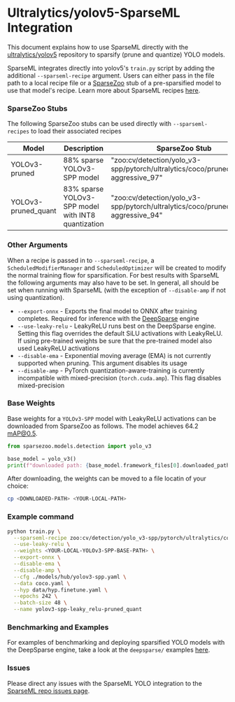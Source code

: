 <!--
Copyright (c) 2021 - present / Neuralmagic, Inc. All Rights Reserved.

Licensed under the Apache License, Version 2.0 (the "License");
you may not use this file except in compliance with the License.
You may obtain a copy of the License at

   http://www.apache.org/licenses/LICENSE-2.0

Unless required by applicable law or agreed to in writing,
software distributed under the License is distributed on an "AS IS" BASIS,
WITHOUT WARRANTIES OR CONDITIONS OF ANY KIND, either express or implied.
See the License for the specific language governing permissions and
limitations under the License.
-->

# Ultralytics/yolov5-SparseML Integration
This document explains how to use SparseML directly with the
[ultralytics/yolov5](https://github.com/ultralytics/yolov5) repository to sparsify
(prune and quantize) YOLO models.

SparseML integrates directly into yolov5's `train.py` script by adding the additional
`--sparseml-recipe` argument.  Users can either pass in the file path to a local recipe
file or a [SparseZoo](https://github.com/neuralmagic/sparsezoo) stub of a pre-sparsified
model to use that model's recipe.  Learn more about SparseML recipes
[here](https://docs.neuralmagic.com/sparseml/source/recipes.html).

### SparseZoo Stubs
The following SparseZoo stubs can be used directly with `--sparseml-recipes` to load
their associated recipes

| Model | Description | SparseZoo Stub |
| ----------- | ----------- | ----------- |
| YOLOv3-pruned | 88% sparse YOLOv3-SPP model | "zoo:cv/detection/yolo_v3-spp/pytorch/ultralytics/coco/pruned-aggressive_97" |
| YOLOv3-pruned_quant | 83% sparse YOLOv3-SPP model with INT8 quantization | "zoo:cv/detection/yolo_v3-spp/pytorch/ultralytics/coco/pruned_quant-aggressive_94" |


### Other Arguments
When a recipe is passed in to `--sparseml-recipe`, a `ScheduledModifierManager`
and `ScheduledOptimizer` will be created to modify the normal training flow for
sparsification. For best results with SparseML the following arguments may also
have to be set.  In general, all should be set when running with SparseML
(with the exception of `--disable-amp` if not using quantization).

* `--export-onnx` - Exports the final model to ONNX after training completes. Required
    for inference with the [DeepSparse](https://github.com/neuralmagic/deepsparse)
    engine
* `--use-leaky-relu` - LeakyReLU runs best on the DeepSparse engine. Setting this flag
    overrides the default SiLU activations with LeakyReLU. If using pre-trained weights
    be sure that the pre-trained model also used LeakyReLU activations
* `--disable-ema` - Exponential moving average (EMA) is not currently supported when
    pruning. This argument disables its usage
* `--disable-amp` - PyTorch quantization-aware-training is currently incompatible with
    mixed-precision (`torch.cuda.amp`). This flag disables mixed-precision
    

### Base Weights
Base weights for a `YOLOv3-SPP` model with LeakyReLU activations can be downloaded from
SparseZoo as follows.  The model achieves 64.2 mAP@0.5.

```python
from sparsezoo.models.detection import yolo_v3

base_model = yolo_v3()
print(f"downloaded path: {base_model.framework_files[0].downloaded_path()}")
```

After downloading, the weights can be moved to a file locatin of your choice:
```bash
cp <DOWNLOADED-PATH> <YOUR-LOCAL-PATH>
```

### Example command
```bash
python train.py \
  --sparseml-recipe zoo:cv/detection/yolo_v3-spp/pytorch/ultralytics/coco/pruned_quant-aggressive_94 \
  --use-leaky-relu \
  --weights <YOUR-LOCAL-YOLOv3-SPP-BASE-PATH> \
  --export-onnx \
  --disable-ema \
  --disable-amp \
  --cfg ./models/hub/yolov3-spp.yaml \
  --data coco.yaml \
  --hyp data/hyp.finetune.yaml \
  --epochs 242 \
  --batch-size 48 \
  --name yolov3-spp-leaky_relu-pruned_quant
```

### Benchmarking and Examples
For examples of benchmarking and deploying sparsified YOLO models with the DeepSparse
engine, take a look at the `deepsparse/` examples
[here](https://github.com/neuralmagic/sparseml/tree/main/integrations/ultralytics).

### Issues
Please direct any issues with the SparseML YOLO integration to the [SparseML repo issues
page](https://github.com/neuralmagic/sparseml/issues).
